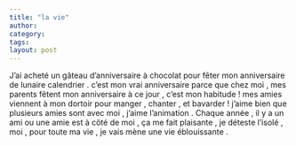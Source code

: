 ```yaml
---
title: "la vie"
author:
category: 
tags: 
layout: post
---
```

J’ai acheté un gâteau d’anniversaire à chocolat pour fêter mon anniversaire de lunaire calendrier . c’est mon vrai anniversaire parce que chez moi , mes parents fêtent mon anniversaire à ce jour , c’est mon habitude ! mes amies viennent à mon dortoir pour manger , chanter , et bavarder ! j’aime bien que plusieurs amies sont avec moi , j’aime l’animation .
Chaque année , il y a un ami ou une amie est à côté de moi , ça me fait plaisante , je déteste l’isolé , moi , pour toute ma vie , je vais mène une vie éblouissante .

